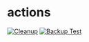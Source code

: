 # actions
[![Cleanup](https://github.com/BenjiThatFoxGuy/actions/actions/workflows/cleanup.yml/badge.svg)](https://github.com/BenjiThatFoxGuy/actions/actions/workflows/cleanup.yml)
[![Backup Test](https://github.com/BenjiThatFoxGuy/actions/actions/workflows/backup-test.yml/badge.svg)](https://github.com/BenjiThatFoxGuy/actions/actions/workflows/backup-test.yml)
